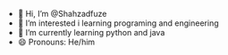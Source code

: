 - 👋 Hi, I’m @Shahzadfuze
- 👀 I’m interested i learning programing and engineering
- 🌱 I’m currently learning python and java
- 😄 Pronouns: He/him

<!---
Shahzadfuze/Shahzadfuze is a ✨ special ✨ repository because its `README.md` (this file) appears on your GitHub profile.
You can click the Preview link to take a look at your changes.
--->
